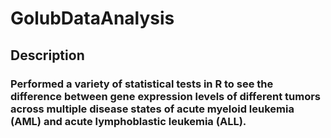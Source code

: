 # GolubDataAnalysis
## Description
### Performed a variety of statistical tests in R to see the difference between gene expression levels of different tumors across multiple disease states of acute myeloid leukemia (AML) and acute lymphoblastic leukemia (ALL).  
